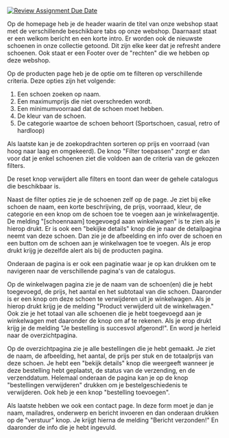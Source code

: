 [![Review Assignment Due Date](https://classroom.github.com/assets/deadline-readme-button-22041afd0340ce965d47ae6ef1cefeee28c7c493a6346c4f15d667ab976d596c.svg)](https://classroom.github.com/a/WZSjdgeR)

Op de homepage heb je de header waarin de titel van onze webshop staat met de
verschillende beschikbare tabs op onze webshop. Daarnaast staat er een
welkom bericht en een korte intro. Er worden ook de nieuwste schoenen in onze collectie getoond.
Dit zijn elke keer dat je refresht andere schoenen.
Ook staat er een Footer over de "rechten"
die we hebben op deze webshop.

Op de producten page heb je de optie om te filteren op verschillende criteria.
Deze opties zijn het volgende:

1) Een schoen zoeken op naam.
2) Een maximumprijs die niet overschreden wordt.
3) Een minimumvoorraad dat de schoen moet hebben.
4) De kleur van de schoen.
5) De categorie waartoe de schoen behoort (Sportschoen, casual, retro of hardloop)

Als laatste kan je de zoekopdrachten sorteren op prijs en voorraad (van hoog naar laag en omgekeerd).
De knop "Filter toepassen" zorgt er dan voor dat je enkel schoenen ziet die voldoen
aan de criteria van de gekozen filters.

De reset knop verwijdert alle filters en toont dan weer de gehele catalogus die beschikbaar is.

Naast de filter opties zie je de schoenen zelf op de page. Je ziet bij elke schoen de
naam, een korte beschrijving, de prijs, voorraad, kleur, de categorie en een knop om 
de schoen toe te voegen aan je winkelwagentje. De melding "[schoennaam] toegevoegd aaan winkelwagen" 
is te zien als je hierop drukt. Er is ook een "bekijke details" knop die je naar de detailpagina neemt
van deze schoen. Dan zie je de afbeelding en info over de schoen en een button om de schoen aan je winkelwagen
toe te voegen. Als je erop drukt krijg je dezelfde alert als bij de producten pagina.

Onderaan de pagina is er ook een paginatie waar je op kan drukken om te navigeren naar
de verschillende pagina's van de catalogus.


Op de winkelwagen pagina zie je de naam van de schoen(en) die je hebt toegevoegd, 
de prijs, het aantal en het subtotaal van die schoen. Daaronder is er een knop om 
deze schoen te verwijderen uit je winkelwagen. Als je hierop drukt krijg je de melding
"Product verwijderd uit de winkelwagen." Ook zie je het totaal van alle schoenen 
die je hebt toegevoegd aan je winkelwagen met daaronder de knop om af te rekenen. Als
je erop drukt krijg je de melding "Je bestelling is succesvol afgerond!". En word je 
herleid naar de overzichtpagina.

Op de overzichtpagina zie je alle bestellingen die je hebt gemaakt. Je ziet
de naam, de afbeelding, het aantal, de prijs per stuk en de totaalprijs van deze 
schoen. Je hebt een "bekijk details" knop die weergeeft wanneer je deze bestelling 
hebt geplaatst, de status van de verzending, en de verzenddatum.
Helemaal onderaan de pagina kan je op de knop "bestellingen verwijderen" drukken 
om je bestelgeschiedenis te verwijderen. Ook heb je een knop "bestelling toevoegen".

Als laatste hebben we ook een contact page. In deze form moet je dan je naam, mailadres,
onderwerp en bericht invoeren en dan onderaan drukken op de "verstuur" knop. Je krijgt
hierna de melding "Bericht verzonden!" En daaronder de info die je hebt ingevuld.
